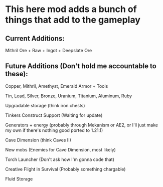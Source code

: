 This here mod adds a bunch of things that add to the gameplay
=


Current Additions:
-
Mithril Ore + Raw + Ingot + Deepslate Ore



Future Additions (Don't hold me accountable to these):
-
Copper, Mithril, Amethyst, Emerald Armor + Tools

Tin, Lead, Silver, Bronze, Uranium, Titanium, Aluminum, Ruby

Upgradable storage (think iron chests)

Tinkers Construct Support (Waiting for update)

Generators + energy (probably through Mekanism or AE2, or I'll just make my own if there's nothing good ported to 1.21.1)

Cave Dimension (think Caves II)

New mobs (Enemies for Cave Dimension, most likely)

Torch Launcher (Don't ask how I'm gonna code that)

Creative Flight in Survival (Probably something chargable)

Fluid Storage